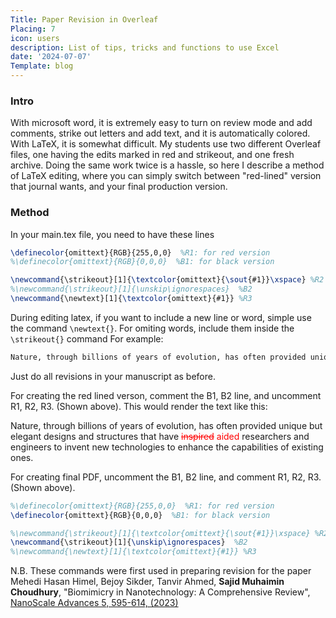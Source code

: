 ```yaml
---
Title: Paper Revision in Overleaf
Placing: 7
icon: users
description: List of tips, tricks and functions to use Excel
date: '2024-07-07'
Template: blog
---
```


### Intro
With microsoft word, it is extremely easy to turn on review mode and add comments, strike out letters and add text, and it is automatically colored. With LaTeX, it is somewhat difficult. My students use two different Overleaf files, one having the edits marked in red and strikeout, and one fresh archive. Doing the same work twice is a hassle, so here I describe a method of LaTeX editing, where you can simply switch between "red-lined" version that journal wants, and your final production version. 

### Method

In your main.tex file, you need to have these lines
```latex
\definecolor{omittext}{RGB}{255,0,0}  %R1: for red version
%\definecolor{omittext}{RGB}{0,0,0}  %B1: for black version

\newcommand{\strikeout}[1]{\textcolor{omittext}{\sout{#1}}\xspace} %R2
%\newcommand{\strikeout}[1]{\unskip\ignorespaces}  %B2
\newcommand{\newtext}[1]{\textcolor{omittext}{#1}} %R3 
```
During editing latex, if you want to include a new line or word, simple use the command `\newtext{}`. For omiting words, include them inside the `\strikeout{}` command For example:

```latex
Nature, through billions of years of evolution, has often provided unique but elegant designs and structures that have \strikeout{inspired} \newtext{aided} researchers and engineers to invent new technologies to enhance the capabilities of existing ones. 
```
Just do all revisions in your manuscript as before. 

For creating the red lined verson, comment the B1, B2 line, and uncomment R1, R2, R3. (Shown above).
This would render the text like this:

Nature, through billions of years of evolution, has often provided unique but elegant designs and structures that have <span style="color:red"><del>inspired</del> aided</span> researchers and engineers to invent new technologies to enhance the capabilities of existing ones. 

For creating final PDF, uncomment the B1, B2 line, and comment R1, R2, R3. (Shown above).
```latex
%\definecolor{omittext}{RGB}{255,0,0}  %R1: for red version
\definecolor{omittext}{RGB}{0,0,0}  %B1: for black version

%\newcommand{\strikeout}[1]{\textcolor{omittext}{\sout{#1}}\xspace} %R2
\newcommand{\strikeout}[1]{\unskip\ignorespaces}  %B2
%\newcommand{\newtext}[1]{\textcolor{omittext}{#1}} %R3 
```

N.B. These commands were first used in preparing revision for the paper Mehedi Hasan Himel, Bejoy Sikder, Tanvir Ahmed, **Sajid Muhaimin Choudhury**, "Biomimicry in Nanotechnology: A Comprehensive Review", [NanoScale Advances 5, 595-614, (2023)](https://doi.org/10.1039/D2NA00571A) 